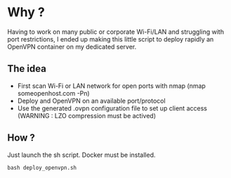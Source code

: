 # Why ?

Having to work on many public or corporate Wi-Fi/LAN and struggling with port restrictions, I ended up making this little script to deploy rapidly an OpenVPN container on my dedicated server.

## The idea

* First scan Wi-Fi or LAN network for open ports with nmap (nmap someopenhost.com -Pn)
* Deploy and OpenVPN on an available port/protocol
* Use the generated .ovpn configuration file to set up client access (WARNING : LZO compression must be actived)

## How ?

Just launch the sh script. Docker must be installed.

```bash deploy_openvpn.sh```





